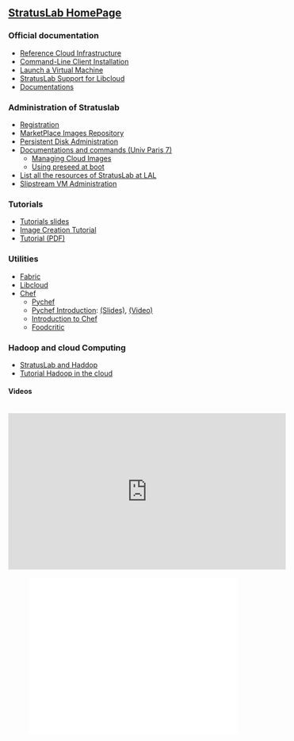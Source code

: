 ## [StratusLab HomePage](http://stratuslab.eu)
### Official documentation
* [Reference Cloud Infrastructure](http://stratuslab.eu//news/2013/02/20/news-libcloud.html)
* [Command-Line Client Installation](http://stratuslab.eu/try/2012/01/10/try-user-cli-installation.html)
* [Launch a Virtual Machine](http://stratuslab.eu/try/2012/01/01/try-launch-vm.html)
* [StratusLab Support for Libcloud](http://stratuslab.eu//news/2013/02/20/news-libcloud.html)
* [Documentations](http://stratuslab.eu/documentation/)

### Administration of Stratuslab
- [Registration](https://register.stratuslab.eu:8444)
- [MarketPlace Images Repository](https://marketplace.stratuslab.eu)
- [Persistent Disk Administration](https://pdisk.lal.stratuslab.eu:8445/pswd/disks)
- [Documentations and commands (Univ Paris 7)](https://www.apc.univ-paris7.fr/FACeWiki/pmwiki.php?n=Cloud.Cloud)
    - [Managing Cloud Images](https://www.apc.univ-paris7.fr/FACeWiki/pmwiki.php?n=Cloud.Cloud-image)
    - [Using preseed at boot](http://blog.dustinkirkland.com/2012/01/ubuntu-quick-installation-preseed-link.html)
- [List all the resources of StratusLab at LAL](http://cloud.lal.stratuslab.eu/load/load.txt)
- [Slipstream VM Administration](https://slipstream.stratuslab.eu/)

### Tutorials
- [Tutorials slides](http://indico2.lal.in2p3.fr/indico/contributionListDisplay.py?confId=1898)
- [Image Creation Tutorial](http://indico.lpds.sztaki.hu/indico/getFile.py/access?sessionId=48&resId=0&materialId=0&confId=10)
- [Tutorial (PDF)](http://indico.lal.in2p3.fr/getFile.py/access?contribId=2&sessionId=0&resId=0&materialId=1&confId=2224)


### Utilities
- [Fabric](http://docs.fabfile.org/en/1.5/)
- [Libcloud](http://libcloud.apache.org/)
- [Chef](http://www.opscode.com/)
   - [Pychef](https://pychef.readthedocs.org/en/latest/)
   - [Pychef Introduction](http://pycon2012devops.herokuapp.com/): [(Slides)](https://s3.amazonaws.com/pycon2012devops/pdf/slides.pdf), [(Video)](http://www.youtube.com/watch?v=sdkAXM36C7M)
   - [Introduction to Chef](https://speakerdeck.com/nathenharvey/resolv-the-world-with-chef-an-introduction-to-chef-for-sysadmins)
   - [Foodcritic](http://acrmp.github.io/foodcritic/)

### Hadoop and cloud Computing
- [StratusLab and Haddop](http://stratuslab.eu/fp7/doku.php/tutorial:mapreduce.html)
- [Tutorial Hadoop in the cloud](http://www.michael-noll.com/tutorials/running-hadoop-on-ubuntu-linux-multi-node-cluster/)

####  Videos

<br />
<div align="center">
<iframe width="560" height="315" src="http://www.youtube.com/embed/eR8OgKsuBoo" frameborder="0" allowfullscreen></iframe>
</div>
<br />
<div align="center">
<iframe width="420" height="315" src="//www.youtube.com/embed/sdkAXM36C7M" frameborder="0" allowfullscreen></iframe>
</div>